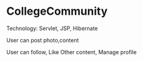 # CollegeCommunity

Technology: Servlet, JSP, Hibernate

User can post photo,content

User can follow, Like Other content, Manage profile
